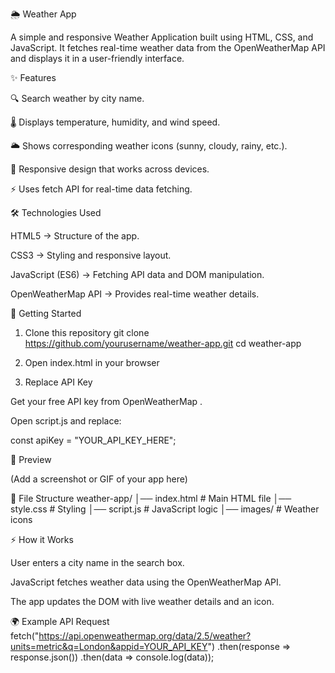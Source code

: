 🌦 Weather App

A simple and responsive Weather Application built using HTML, CSS, and JavaScript.
It fetches real-time weather data from the OpenWeatherMap API and displays it in a user-friendly interface.

✨ Features

🔍 Search weather by city name.

🌡 Displays temperature, humidity, and wind speed.

🌥 Shows corresponding weather icons (sunny, cloudy, rainy, etc.).

📱 Responsive design that works across devices.

⚡ Uses fetch API for real-time data fetching.

🛠️ Technologies Used

HTML5 → Structure of the app.

CSS3 → Styling and responsive layout.

JavaScript (ES6) → Fetching API data and DOM manipulation.

OpenWeatherMap API → Provides real-time weather details.

🚀 Getting Started
1. Clone this repository
git clone https://github.com/yourusername/weather-app.git
cd weather-app

2. Open index.html in your browser
3. Replace API Key

Get your free API key from OpenWeatherMap
.

Open script.js and replace:

const apiKey = "YOUR_API_KEY_HERE";

📸 Preview

(Add a screenshot or GIF of your app here)

📂 File Structure
weather-app/
│── index.html      # Main HTML file
│── style.css       # Styling
│── script.js       # JavaScript logic
│── images/         # Weather icons

⚡ How it Works

User enters a city name in the search box.

JavaScript fetches weather data using the OpenWeatherMap API.

The app updates the DOM with live weather details and an icon.

🌍 Example API Request
fetch("https://api.openweathermap.org/data/2.5/weather?units=metric&q=London&appid=YOUR_API_KEY")
   .then(response => response.json())
   .then(data => console.log(data));
